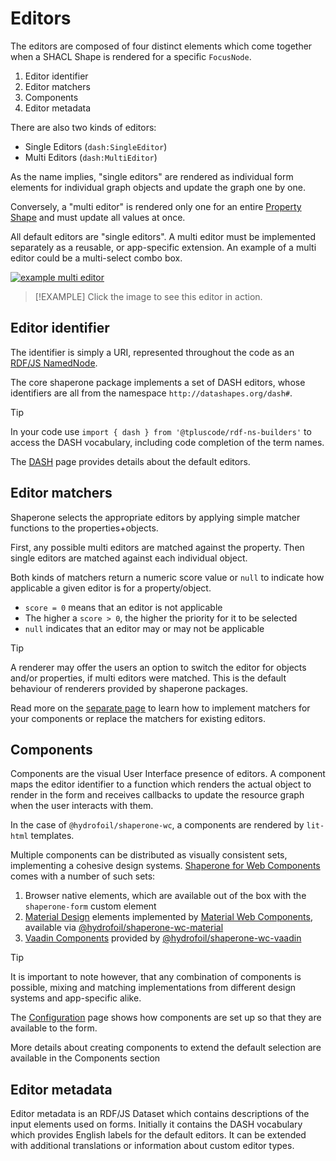 # Editors

The editors are composed of four distinct elements which come together when a SHACL Shape is rendered for a specific `FocusNode`.

1. Editor identifier
2. Editor matchers
3. Components
4. Editor metadata

There are also two kinds of editors:

* Single Editors (`dash:SingleEditor`)
* Multi Editors (`dash:MultiEditor`)

As the name implies, "single editors" are rendered as individual form elements for individual graph objects and update the graph one by one.

Conversely, a "multi editor" is rendered only one for an entire [Property Shape](https://www.w3.org/TR/shacl/#property-shapes) and must update all values at once.

All default editors are "single editors". A multi editor must be implemented separately as a reusable, or app-specific extension. An example of a multi editor could be a multi-select combo box.

[![example multi editor](../_media/multi-select.png)][example-multi-editor]

> [!EXAMPLE]
> Click the image to see this editor in action.

## Editor identifier

The identifier is simply a URI, represented throughout the code as an [RDF/JS NamedNode](https://rdf.js.org/data-model-spec/#namednode-interface).

The core shaperone package implements a set of DASH editors, whose identifiers are all from the namespace `http://datashapes.org/dash#`.

> [!TIP]
> In your code use `import { dash } from '@tpluscode/rdf-ns-builders'` to access the DASH vocabulary, including code completion of the term names.

The [DASH](editors/dash.md) page provides details about the default editors.

## Editor matchers

Shaperone selects the appropriate editors by applying simple matcher functions to the properties+objects.

First, any possible multi editors are matched against the property. Then single editors are matched against each individual object.

Both kinds of matchers return a numeric score value or `null` to indicate how applicable a given editor is for a property/object.

* `score = 0` means that an editor is not applicable
* The higher a `score > 0`, the higher the priority for it to be selected
* `null` indicates that an editor may or may not be applicable

> [!TIP]
> A renderer may offer the users an option to switch the editor for objects and/or properties, if multi editors were matched. This is the default behaviour of renderers provided by shaperone packages.

Read more on the [separate page](editors/matchers.md) to learn how to implement matchers for your components or replace the matchers for existing editors. 

## Components

Components are the visual User Interface presence of editors. A component maps the editor identifier to a function which renders the actual object to render in the form and receives callbacks to update the resource graph when the user interacts with them.

In the case of `@hydrofoil/shaperone-wc`, a components are rendered by `lit-html` templates.

Multiple components can be distributed as visually consistent sets, implementing a cohesive design systems. [Shaperone for Web Components](https://npm.im/@hydrofoil/shaperone-wc) comes with a number of such sets:

1. Browser native elements, which are available out of the box with the `shaperone-form` custom element
2. [Material Design](https://material.io/) elements implemented by [Material Web Components](https://github.com/material-components/material-components-web-components), available via [@hydrofoil/shaperone-wc-material](https://npm.im/@hydrofoil/shaperone-wc-material)
3. [Vaadin Components](https://vaadin.com/components/) provided by [@hydrofoil/shaperone-wc-vaadin](https://npm.im/@hydrofoil/shaperone-wc-vaadin)

> [!TIP]
> It is important to note however, that any combination of components is possible, mixing and matching implementations from different design systems and app-specific alike.

The [Configuration](configuration.md) page shows how components are set up so that they are available to the form.

More details about creating components to extend the default selection are available in the Components section

## Editor metadata

Editor metadata is an RDF/JS Dataset which contains descriptions of the input elements used on forms. Initially it contains the DASH vocabulary which provides English labels for the default editors. It can be extended with additional translations or information about custom editor types.

[example-multi-editor]: ${playground}/?resource=%7B%0A++%22%40context%22%3A+%7B%0A++++%22rdf%22%3A+%22http%3A%2F%2Fwww.w3.org%2F1999%2F02%2F22-rdf-syntax-ns%23%22%2C%0A++++%22rdfs%22%3A+%22http%3A%2F%2Fwww.w3.org%2F2000%2F01%2Frdf-schema%23%22%2C%0A++++%22xsd%22%3A+%22http%3A%2F%2Fwww.w3.org%2F2001%2FXMLSchema%23%22%2C%0A++++%22schema%22%3A+%22http%3A%2F%2Fschema.org%2F%22%2C%0A++++%22vcard%22%3A+%22http%3A%2F%2Fwww.w3.org%2F2006%2Fvcard%2Fns%23%22%0A++%7D%2C%0A++%22%40id%22%3A+%22http%3A%2F%2Fexample.com%2FJohn_Doe%22%2C%0A++%22%40type%22%3A+%22schema%3APerson%22%2C%0A++%22vcard%3Alanguage%22%3A+%5B%0A++++%7B%0A++++++%22%40id%22%3A+%22http%3A%2F%2Flexvo.org%2Fid%2Fiso639-1%2Fde%22%0A++++%7D%2C%0A++++%7B%0A++++++%22%40id%22%3A+%22http%3A%2F%2Flexvo.org%2Fid%2Fiso639-1%2Fpl%22%0A++++%7D%0A++%5D%0A%7D&shapes=%40prefix+sh%3A+%3Chttp%3A%2F%2Fwww.w3.org%2Fns%2Fshacl%23%3E+.%0A%40prefix+schema%3A+%3Chttp%3A%2F%2Fschema.org%2F%3E+.%0A%40prefix+rdfs%3A+%3Chttp%3A%2F%2Fwww.w3.org%2F2000%2F01%2Frdf-schema%23%3E+.%0A%40prefix+foaf%3A+%3Chttp%3A%2F%2Fxmlns.com%2Ffoaf%2F0.1%2F%3E+.%0A%40prefix+vcard%3A+%3Chttp%3A%2F%2Fwww.w3.org%2F2006%2Fvcard%2Fns%23%3E+.%0A%0A%40prefix+ex%3A+%3Chttp%3A%2F%2Fexample.com%2F%3E+.%0A%40prefix+lexvo%3A+%3Chttp%3A%2F%2Flexvo.org%2Fid%2Fiso639-1%2F%3E+.%0A%0Aex%3APersonShape%0A++a+sh%3AShape+%3B%0A++sh%3AtargetClass+schema%3APerson+%3B%0A++rdfs%3Alabel+%22Person%22+%3B%0A++sh%3Aproperty+ex%3ASpokenLanguagesProperty+%3B%0A.%0A%0Aex%3ASpokenLanguagesProperty%0A++sh%3Apath+vcard%3Alanguage+%3B%0A++sh%3Aname+%22Spoken+languages%22+%3B%0A++sh%3AnodeKind+sh%3AIRI+%3B%0A++sh%3Ain+%28%0A++++lexvo%3Aen+lexvo%3Ade+lexvo%3Afr+lexvo%3Apl+lexvo%3Aes%0A++%29+%3B%0A.%0A%0Alexvo%3Aen+rdfs%3Alabel+%22English%22+.%0Alexvo%3Ade+rdfs%3Alabel+%22German%22+.%0Alexvo%3Afr+rdfs%3Alabel+%22French%22+.%0Alexvo%3Apl+rdfs%3Alabel+%22Polish%22+.%0Alexvo%3Aes+rdfs%3Alabel+%22Spanish%22+.&components=vaadin
